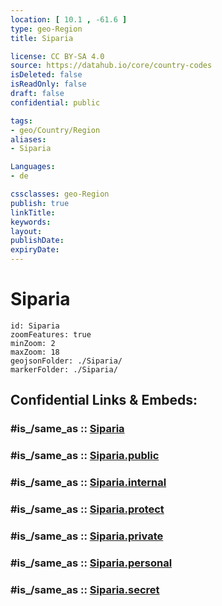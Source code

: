 ```yaml
---
location: [ 10.1 , -61.6 ] 
type: geo-Region
title: Siparia

license: CC BY-SA 4.0
source: https://datahub.io/core/country-codes
isDeleted: false
isReadOnly: false
draft: false
confidential: public

tags:
- geo/Country/Region
aliases:
- Siparia

Languages:
- de

cssclasses: geo-Region
publish: true
linkTitle: 
keywords: 
layout: 
publishDate: 
expiryDate: 
---
```


# Siparia

```leaflet
id: Siparia
zoomFeatures: true 
minZoom: 2 
maxZoom: 18
geojsonFolder: ./Siparia/
markerFolder: ./Siparia/
```


## Confidential Links & Embeds: 

### #is_/same_as :: [Siparia](/_Standards/Earth/Continent/America~Caribbean/Trinidad_and_Tobago~Islands/Regions~Trinidad-Tobago/Siparia.md) 

### #is_/same_as :: [Siparia.public](/_public/Earth/Continent/America~Caribbean/Trinidad_and_Tobago~Islands/Regions~Trinidad-Tobago/Siparia.public.md) 

### #is_/same_as :: [Siparia.internal](/_internal/Earth/Continent/America~Caribbean/Trinidad_and_Tobago~Islands/Regions~Trinidad-Tobago/Siparia.internal.md) 

### #is_/same_as :: [Siparia.protect](/_protect/Earth/Continent/America~Caribbean/Trinidad_and_Tobago~Islands/Regions~Trinidad-Tobago/Siparia.protect.md) 

### #is_/same_as :: [Siparia.private](/_private/Earth/Continent/America~Caribbean/Trinidad_and_Tobago~Islands/Regions~Trinidad-Tobago/Siparia.private.md) 

### #is_/same_as :: [Siparia.personal](/_personal/Earth/Continent/America~Caribbean/Trinidad_and_Tobago~Islands/Regions~Trinidad-Tobago/Siparia.personal.md) 

### #is_/same_as :: [Siparia.secret](/_secret/Earth/Continent/America~Caribbean/Trinidad_and_Tobago~Islands/Regions~Trinidad-Tobago/Siparia.secret.md)

